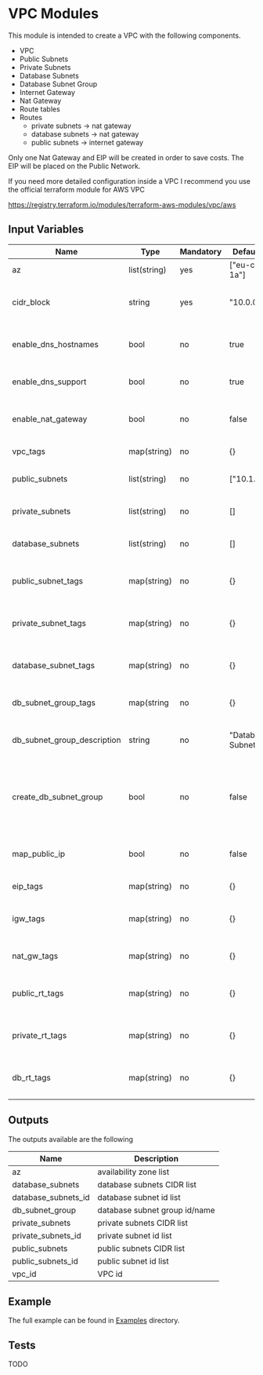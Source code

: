 # VPC Modules

This module is intended to create a VPC with the following components.

* VPC
* Public Subnets
* Private Subnets
* Database Subnets
* Database Subnet Group
* Internet Gateway
* Nat Gateway 
* Route tables
* Routes 
  + private subnets -> nat gateway
  + database subnets -> nat gateway
  + public subnets -> internet gateway

Only one Nat Gateway and EIP will be created in order to save costs. The EIP will be placed on the Public Network.

If you need more detailed configuration inside a VPC I recommend you use the official terraform module for AWS VPC

https://registry.terraform.io/modules/terraform-aws-modules/vpc/aws

## Input Variables

|Name|Type|Mandatory|Default Value|Description|
|----|----|---------|-------------|-----------|
|az|list(string)|yes|["eu-central-1a"]|Availability Zone List|
|cidr_block|string|yes|"10.0.0.0/16"|Network address in CIDR format|
|enable_dns_hostnames|bool|no|true|Enable hostname support in the VPC|
|enable_dns_support|bool|no|true|Enable DNS support in the VPC|
|enable_nat_gateway|bool|no|false|Enable nat gateway for private subnet|
|vpc_tags|map(string)|no|{}|Map of tags for the VPC|
|public_subnets|list(string)|no|["10.1.0.0/24"]|List of public subnets|
|private_subnets|list(string)|no|[]|List of private subnets|
|database_subnets|list(string)|no|[]|List of database subnets|
|public_subnet_tags|map(string)|no|{}|Map of tags for the public subnets|
|private_subnet_tags|map(string)|no|{}|Map of tags for the private subnets|
|database_subnet_tags|map(string)|no|{}|Map of tags for the database subnets|
|db_subnet_group_tags|map(string|no|{}|Database subnet group tags|
|db_subnet_group_description|string|no|"Database Subnet Group"|Database subnet group description
|create_db_subnet_group|bool|no|false|Create database subnet group with the database subnets|
|map_public_ip|bool|no|false|Map public ip for instances in a subnet|
|eip_tags|map(string)|no|{}|Map of tags for the EIP|
|igw_tags|map(string)|no|{}|Map of tags for the Internet Gateway|
|nat_gw_tags|map(string)|no|{}|Map of tags for the Nat Gateway|
|public_rt_tags|map(string)|no|{}|Map of tags for the Public route table|
|private_rt_tags|map(string)|no|{}|Map of tags for the Private route table|
|db_rt_tags|map(string)|no|{}|Map of tags for the Database route table|


## Outputs

The outputs available are the following

|Name|Description|
|----|-----------|
|az|availability zone list|
|database_subnets|database subnets CIDR list|
|database_subnets_id|database subnet id list|
|db_subnet_group|database subnet group id/name|
|private_subnets|private subnets CIDR list|
|private_subnets_id|private subnet id list|
|public_subnets|public subnets CIDR list|
|public_subnets_id|public subnet id list|
|vpc_id|VPC id|

## Example

The full example can be found in [Examples](./examples) directory.

## Tests

TODO